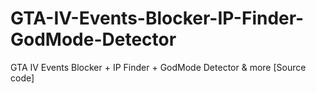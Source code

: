# GTA-IV-Events-Blocker-IP-Finder-GodMode-Detector
GTA IV Events Blocker + IP Finder + GodMode Detector &amp; more [Source code]
